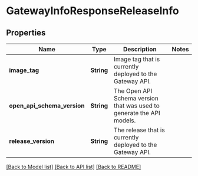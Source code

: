 # GatewayInfoResponseReleaseInfo

## Properties

Name | Type | Description | Notes
------------ | ------------- | ------------- | -------------
**image_tag** | **String** | Image tag that is currently deployed to the Gateway API. | 
**open_api_schema_version** | **String** | The Open API Schema version that was used to generate the API models. | 
**release_version** | **String** | The release that is currently deployed to the Gateway API. | 

[[Back to Model list]](../README.md#documentation-for-models) [[Back to API list]](../README.md#documentation-for-api-endpoints) [[Back to README]](../README.md)


